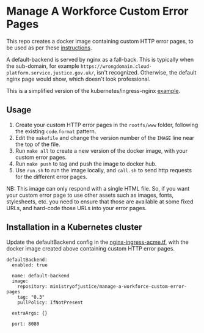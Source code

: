 # Manage A Workforce Custom Error Pages

This repo creates a docker image containing custom HTTP error pages, to be used as per these [instructions].

A default-backend is served by nginx as a fall-back. This is typically when the sub-domain, for example `https://wrongdomain.cloud-platform.service.justice.gov.uk/`, isn't recognized. Otherwise, the default nginx page would show, which doesn't look professional.

This is a simplified version of the kubernetes/ingress-nginx [example].

## Usage

1. Create your custom HTTP error pages in the `rootfs/www` folder, following the existing `code`.`format` pattern.
2. Edit the `makefile` and change the version number of the `IMAGE` line near the top of the file.
3. Run `make all` to create a new version of the docker image, with your custom error pages.
4. Run `make push` to tag and push the image to docker hub.
5. Use `run.sh` to run the image locally, and `call.sh` to send http requests for the different error pages.

NB: This image can only respond with a single HTML file. So, if you want your custom error page to use other assets such as images, fonts, stylesheets, etc. you need to ensure that those are available at some fixed URLs, and hard-code those URLs into your error pages.

## Installation in a Kubernetes cluster

Update the defaultBackend config in the [nginx-ingress-acme.tf][infrastructure-repo], with the docker image created above containing custom HTTP error pages.

```
defaultBackend:
  enabled: true

  name: default-backend
  image:
    repository: ministryofjustice/manage-a-workforce-custom-error-pages 
    tag: "0.3"
    pullPolicy: IfNotPresent

  extraArgs: {}

  port: 8080
```

[instructions]: https://github.com/kubernetes/ingress-nginx/tree/master/docs/examples/customization/custom-errors
[example]: https://github.com/kubernetes/ingress-nginx/tree/master/images/custom-error-pages
[infrastructure-repo]: https://github.com/ministryofjustice/cloud-platform-infrastructure/blob/master/terraform/cloud-platform-components/nginx-ingress-acme.tf
